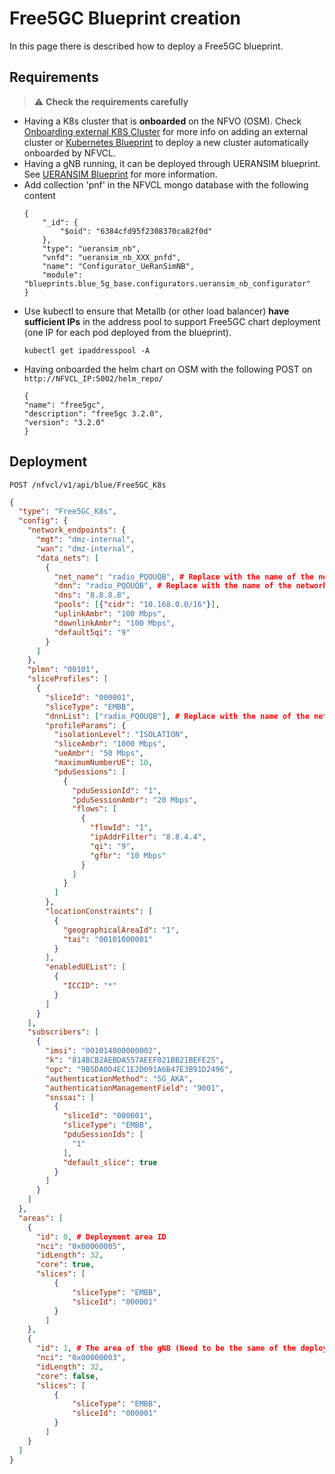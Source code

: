 # Free5GC Blueprint creation
In this page there is described how to deploy a Free5GC blueprint.

## Requirements
> ⚠️ **Check the requirements carefully**


- Having a K8s cluster that is **onboarded** on the NFVO (OSM). Check [Onboarding external K8S Cluster](Onboarding-external-K8S-Cluster) for more info on adding an external cluster or [Kubernetes Blueprint](Kubernetes-Blueprint) to deploy a new cluster automatically onboarded by NFVCL.
- Having a gNB running, it can be deployed through UERANSIM blueprint. See [UERANSIM Blueprint](UERANSIM-Blueprint) for more information.
- Add collection 'pnf' in the NFVCL mongo database with the following content 
  ```
  {
      "_id": {
          "$oid": "6384cfd95f2308370ca82f0d"
      },
      "type": "ueransim_nb",
      "vnfd": "ueransim_nb_XXX_pnfd",
      "name": "Configurator_UeRanSimNB",
      "module": "blueprints.blue_5g_base.configurators.ueransim_nb_configurator"
  }
  ```
- Use kubectl to ensure that Metallb (or other load balancer) **have sufficient IPs** in the address pool to support Free5GC chart deployment (one IP for each pod deployed from the blueprint).
  ```
  kubectl get ipaddresspool -A
  ```
- Having onboarded the helm chart on OSM with the following POST on `http://NFVCL_IP:5002/helm_repo/`
	```
  {
  "name": "free5gc",
  "description": "free5gc 3.2.0",
  "version": "3.2.0"
	}
  ```

## Deployment
`POST /nfvcl/v1/api/blue/Free5GC_K8s`

```json
{
  "type": "Free5GC_K8s",
  "config": {
    "network_endpoints": {
      "mgt": "dmz-internal",
      "wan": "dmz-internal",
      "data_nets": [
        {
          "net_name": "radio_PQOUQB", # Replace with the name of the network created by the UERANSIM blueprint
          "dnn": "radio_PQOUQB", # Replace with the name of the network created by the UERANSIM blueprint
          "dns": "8.8.8.8", 
          "pools": [{"cidr": "10.168.0.0/16"}],
          "uplinkAmbr": "100 Mbps",
          "downlinkAmbr": "100 Mbps",
          "default5qi": "9"
        }
      ]
    },
    "plmn": "00101",
    "sliceProfiles": [
      {
        "sliceId": "000001",
        "sliceType": "EMBB",
        "dnnList": ["radio_PQOUQB"], # Replace with the name of the network created by the UERANSIM blueprint
        "profileParams": {
          "isolationLevel": "ISOLATION",
          "sliceAmbr": "1000 Mbps",
          "ueAmbr": "50 Mbps",
          "maximumNumberUE": 10,
          "pduSessions": [
            {
              "pduSessionId": "1",
              "pduSessionAmbr": "20 Mbps",
              "flows": [
                {
                  "flowId": "1",
                  "ipAddrFilter": "8.8.4.4",
                  "qi": "9",
                  "gfbr": "10 Mbps"
                }
              ]
            }
          ]
        },
        "locationConstraints": [
          {
            "geographicalAreaId": "1",
            "tai": "00101000001"
          }
        ],
        "enabledUEList": [
          {
            "ICCID": "*"
          }
        ]
      }
    ],
    "subscribers": [
      {
        "imsi": "001014000000002",
        "k": "814BCB2AEBDA557AEEF021BB21BEFE25",
        "opc": "9B5DA0D4EC1E2D091A6B47E3B91D2496",
        "authenticationMethod": "5G_AKA",
        "authenticationManagementField": "9001",
        "snssai": [
          {
            "sliceId": "000001",
            "sliceType": "EMBB",
            "pduSessionIds": [
              "1"
            ],
            "default_slice": true
          }
        ]
      }
    ]
  },
  "areas": [
    {
      "id": 0, # Deployment area ID
      "nci": "0x00000005",
      "idLength": 32,
      "core": true,
      "slices": [ 
          {
              "sliceType": "EMBB",
              "sliceId": "000001"
          }
        ]
    },
    {
      "id": 1, # The area of the gNB (Need to be the same of the deployed UERANSIM blueprint)
      "nci": "0x00000003",
      "idLength": 32,
      "core": false,
      "slices": [ 
          {
              "sliceType": "EMBB",
              "sliceId": "000001"
          }
        ]
    }
  ]
}
```
